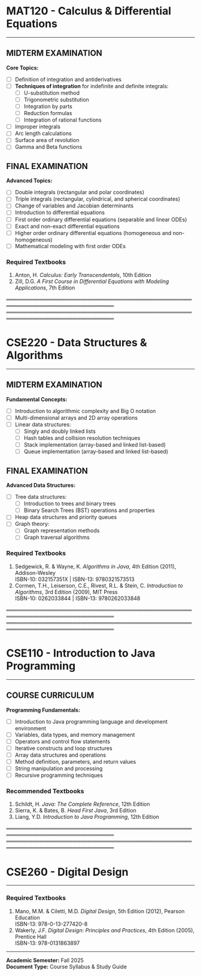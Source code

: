 # MAT120 - Calculus & Differential Equations

---

## **MIDTERM EXAMINATION**

**Core Topics:**
- [ ] Definition of integration and antiderivatives
- [ ] **Techniques of integration** for indefinite and definite integrals:
  - [ ] U-substitution method
  - [ ] Trigonometric substitution
  - [ ] Integration by parts
  - [ ] Reduction formulas
  - [ ] Integration of rational functions
- [ ] Improper integrals
- [ ] Arc length calculations
- [ ] Surface area of revolution
- [ ] Gamma and Beta functions

## **FINAL EXAMINATION**

**Advanced Topics:**
- [ ] Double integrals (rectangular and polar coordinates)
- [ ] Triple integrals (rectangular, cylindrical, and spherical coordinates)
- [ ] Change of variables and Jacobian determinants
- [ ] Introduction to differential equations
- [ ] First order ordinary differential equations (separable and linear ODEs)
- [ ] Exact and non-exact differential equations
- [ ] Higher order ordinary differential equations (homogeneous and non-homogeneous)
- [ ] Mathematical modeling with first order ODEs

### **Required Textbooks**
1. Anton, H. *Calculus: Early Transcendentals*, 10th Edition
2. Zill, D.G. *A First Course in Differential Equations with Modeling Applications*, 7th Edition

═══════════════════════════════════════════════════════════════════════════════
═══════════════════════════════════════════════════════════════════════════════

# CSE220 - Data Structures & Algorithms

---

## **MIDTERM EXAMINATION**

**Fundamental Concepts:**
- [ ] Introduction to algorithmic complexity and Big O notation
- [ ] Multi-dimensional arrays and 2D array operations
- [ ] Linear data structures:
  - [ ] Singly and doubly linked lists
  - [ ] Hash tables and collision resolution techniques
  - [ ] Stack implementation (array-based and linked list-based)
  - [ ] Queue implementation (array-based and linked list-based)

## **FINAL EXAMINATION**

**Advanced Data Structures:**
- [ ] Tree data structures:
  - [ ] Introduction to trees and binary trees
  - [ ] Binary Search Trees (BST) operations and properties
- [ ] Heap data structures and priority queues
- [ ] Graph theory:
  - [ ] Graph representation methods
  - [ ] Graph traversal algorithms

### **Required Textbooks**
1. Sedgewick, R. & Wayne, K. *Algorithms in Java*, 4th Edition (2011), Addison-Wesley  
   ISBN-10: 032157351X | ISBN-13: 9780321573513
2. Cormen, T.H., Leiserson, C.E., Rivest, R.L. & Stein, C. *Introduction to Algorithms*, 3rd Edition (2009), MIT Press  
   ISBN-10: 0262033844 | ISBN-13: 9780262033848

═══════════════════════════════════════════════════════════════════════════════
═══════════════════════════════════════════════════════════════════════════════

# CSE110 - Introduction to Java Programming

---

## **COURSE CURRICULUM**

**Programming Fundamentals:**
- [ ] Introduction to Java programming language and development environment
- [ ] Variables, data types, and memory management
- [ ] Operators and control flow statements
- [ ] Iterative constructs and loop structures
- [ ] Array data structures and operations
- [ ] Method definition, parameters, and return values
- [ ] String manipulation and processing
- [ ] Recursive programming techniques

### **Recommended Textbooks**
1. Schildt, H. *Java: The Complete Reference*, 12th Edition
2. Sierra, K. & Bates, B. *Head First Java*, 3rd Edition
3. Liang, Y.D. *Introduction to Java Programming*, 12th Edition

═══════════════════════════════════════════════════════════════════════════════
═══════════════════════════════════════════════════════════════════════════════

# CSE260 - Digital Design

---

### **Required Textbooks**
1. Mano, M.M. & Ciletti, M.D. *Digital Design*, 5th Edition (2012), Pearson Education  
   ISBN-13: 978-0-13-277420-8
2. Wakerly, J.F. *Digital Design: Principles and Practices*, 4th Edition (2005), Prentice Hall  
   ISBN-13: 978-0131863897

---

**Academic Semester:** Fall 2025  
**Document Type:** Course Syllabus & Study Guide 
